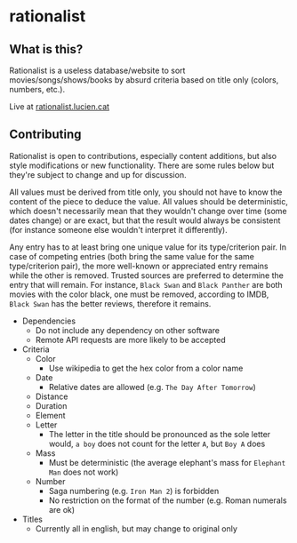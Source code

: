 # rationalist

## What is this?

Rationalist is a useless database/website to sort movies/songs/shows/books by absurd criteria based on title only (colors, numbers, etc.).

Live at [rationalist.lucien.cat](http://rationalist.lucien.cat)

## Contributing

Rationalist is open to contributions, especially content additions, but also style modifications or new functionality. There are some rules below but they're subject to change and up for discussion.

All values must be derived from title only, you should not have to know the content of the piece to deduce the value. All values should be deterministic, which doesn't necessarily mean that they wouldn't change over time (some dates change) or are exact, but that the result would always be consistent (for instance someone else wouldn't interpret it differently).

Any entry has to at least bring one unique value for its type/criterion pair. In case of competing entries (both bring the same value for the same type/criterion pair), the more well-known or appreciated entry remains while the other is removed. Trusted sources are preferred to determine the entry that will remain. For instance, `Black Swan` and `Black Panther` are both movies with the color black, one must be removed, according to IMDB, `Black Swan` has the better reviews, therefore it remains.

- Dependencies
  - Do not include any dependency on other software
  - Remote API requests are more likely to be accepted
- Criteria
  - Color
    - Use wikipedia to get the hex color from a color name
  - Date
    - Relative dates are allowed (e.g. `The Day After Tomorrow`)
  - Distance
  - Duration
  - Element
  - Letter
    - The letter in the title should be pronounced as the sole letter would, `a boy` does not count for the letter `A`, but `Boy A` does
  - Mass
    - Must be deterministic (the average elephant's mass for `Elephant Man` does not work)
  - Number
    - Saga numbering (e.g. `Iron Man 2`) is forbidden
    - No restriction on the format of the number (e.g. Roman numerals are ok)
- Titles
  - Currently all in english, but may change to original only
